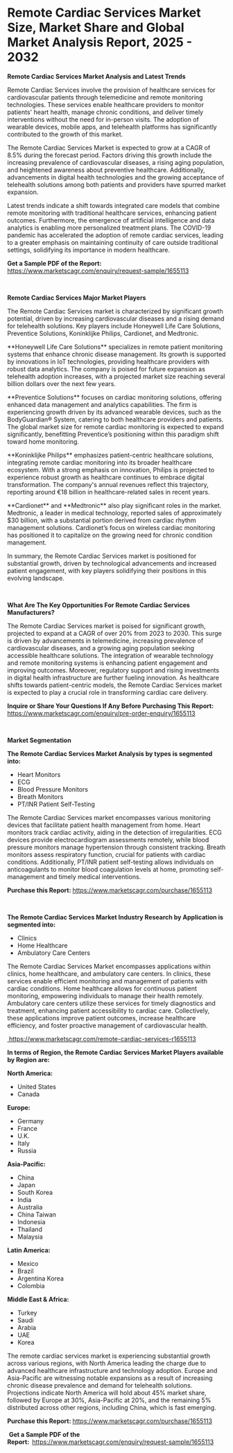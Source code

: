 <p><h1>Remote Cardiac Services Market Size, Market Share and Global Market Analysis Report, 2025 - 2032</h1></p><p><strong>Remote Cardiac Services Market Analysis and Latest Trends</strong></p>
<p><p>Remote Cardiac Services involve the provision of healthcare services for cardiovascular patients through telemedicine and remote monitoring technologies. These services enable healthcare providers to monitor patients' heart health, manage chronic conditions, and deliver timely interventions without the need for in-person visits. The adoption of wearable devices, mobile apps, and telehealth platforms has significantly contributed to the growth of this market.</p><p>The Remote Cardiac Services Market is expected to grow at a CAGR of 8.5% during the forecast period. Factors driving this growth include the increasing prevalence of cardiovascular diseases, a rising aging population, and heightened awareness about preventive healthcare. Additionally, advancements in digital health technologies and the growing acceptance of telehealth solutions among both patients and providers have spurred market expansion.</p><p>Latest trends indicate a shift towards integrated care models that combine remote monitoring with traditional healthcare services, enhancing patient outcomes. Furthermore, the emergence of artificial intelligence and data analytics is enabling more personalized treatment plans. The COVID-19 pandemic has accelerated the adoption of remote cardiac services, leading to a greater emphasis on maintaining continuity of care outside traditional settings, solidifying its importance in modern healthcare.</p></p>
<p><strong>Get a Sample PDF of the Report:&nbsp;</strong> <a href="https://www.marketscagr.com/enquiry/request-sample/1655113?utm_campaign=2653&utm_medium=2&utm_source=Github&utm_content=ia&utm_term=18042025&utm_id=remote-cardiac-services">https://www.marketscagr.com/enquiry/request-sample/1655113</a></p>
<p>&nbsp;</p>
<p><strong>Remote Cardiac Services Major Market Players</strong></p>
<p><p>The Remote Cardiac Services market is characterized by significant growth potential, driven by increasing cardiovascular diseases and a rising demand for telehealth solutions. Key players include Honeywell Life Care Solutions, Preventice Solutions, Koninklijke Philips, Cardionet, and Medtronic.</p><p>**Honeywell Life Care Solutions** specializes in remote patient monitoring systems that enhance chronic disease management. Its growth is supported by innovations in IoT technologies, providing healthcare providers with robust data analytics. The company is poised for future expansion as telehealth adoption increases, with a projected market size reaching several billion dollars over the next few years.</p><p>**Preventice Solutions** focuses on cardiac monitoring solutions, offering enhanced data management and analytics capabilities. The firm is experiencing growth driven by its advanced wearable devices, such as the BodyGuardian® System, catering to both healthcare providers and patients. The global market size for remote cardiac monitoring is expected to expand significantly, benefitting Preventice’s positioning within this paradigm shift toward home monitoring.</p><p>**Koninklijke Philips** emphasizes patient-centric healthcare solutions, integrating remote cardiac monitoring into its broader healthcare ecosystem. With a strong emphasis on innovation, Philips is projected to experience robust growth as healthcare continues to embrace digital transformation. The company's annual revenues reflect this trajectory, reporting around €18 billion in healthcare-related sales in recent years.</p><p>**Cardionet** and **Medtronic** also play significant roles in the market. Medtronic, a leader in medical technology, reported sales of approximately $30 billion, with a substantial portion derived from cardiac rhythm management solutions. Cardionet’s focus on wireless cardiac monitoring has positioned it to capitalize on the growing need for chronic condition management.</p><p>In summary, the Remote Cardiac Services market is positioned for substantial growth, driven by technological advancements and increased patient engagement, with key players solidifying their positions in this evolving landscape.</p></p>
<p>&nbsp;</p>
<p><strong>What Are The Key Opportunities For Remote Cardiac Services Manufacturers?</strong></p>
<p><p>The Remote Cardiac Services market is poised for significant growth, projected to expand at a CAGR of over 20% from 2023 to 2030. This surge is driven by advancements in telemedicine, increasing prevalence of cardiovascular diseases, and a growing aging population seeking accessible healthcare solutions. The integration of wearable technology and remote monitoring systems is enhancing patient engagement and improving outcomes. Moreover, regulatory support and rising investments in digital health infrastructure are further fueling innovation. As healthcare shifts towards patient-centric models, the Remote Cardiac Services market is expected to play a crucial role in transforming cardiac care delivery.</p></p>
<p><strong>Inquire or Share Your Questions If Any Before Purchasing This Report:</strong> <a href="https://www.marketscagr.com/enquiry/pre-order-enquiry/1655113?utm_campaign=2653&utm_medium=2&utm_source=Github&utm_content=ia&utm_term=18042025&utm_id=remote-cardiac-services">https://www.marketscagr.com/enquiry/pre-order-enquiry/1655113</a></p>
<p>&nbsp;</p>
<p><strong>Market Segmentation</strong></p>
<p><strong>The Remote Cardiac Services Market Analysis by types is segmented into:</strong></p>
<p><ul><li>Heart Monitors</li><li>ECG</li><li>Blood Pressure Monitors</li><li>Breath Monitors</li><li>PT/INR Patient Self-Testing</li></ul></p>
<p><p>The Remote Cardiac Services market encompasses various monitoring devices that facilitate patient health management from home. Heart monitors track cardiac activity, aiding in the detection of irregularities. ECG devices provide electrocardiogram assessments remotely, while blood pressure monitors manage hypertension through consistent tracking. Breath monitors assess respiratory function, crucial for patients with cardiac conditions. Additionally, PT/INR patient self-testing allows individuals on anticoagulants to monitor blood coagulation levels at home, promoting self-management and timely medical interventions.</p></p>
<p><strong>Purchase this Report:&nbsp;</strong><a href="https://www.marketscagr.com/purchase/1655113?utm_campaign=2653&utm_medium=2&utm_source=Github&utm_content=ia&utm_term=18042025&utm_id=remote-cardiac-services">https://www.marketscagr.com/purchase/1655113</a></p>
<p>&nbsp;</p>
<p><strong>The Remote Cardiac Services Market Industry Research by Application is segmented into:</strong></p>
<p><ul><li>Clinics</li><li>Home Healthcare</li><li>Ambulatory Care Centers</li></ul></p>
<p><p>The Remote Cardiac Services Market encompasses applications within clinics, home healthcare, and ambulatory care centers. In clinics, these services enable efficient monitoring and management of patients with cardiac conditions. Home healthcare allows for continuous patient monitoring, empowering individuals to manage their health remotely. Ambulatory care centers utilize these services for timely diagnostics and treatment, enhancing patient accessibility to cardiac care. Collectively, these applications improve patient outcomes, increase healthcare efficiency, and foster proactive management of cardiovascular health.</p></p>
<p><a href="https://www.marketscagr.com/remote-cardiac-services-r1655113?utm_campaign=2653&utm_medium=2&utm_source=Github&utm_content=ia&utm_term=18042025&utm_id=remote-cardiac-services">&nbsp;https://www.marketscagr.com/remote-cardiac-services-r1655113</a></p>
<p><strong>In terms of Region, the Remote Cardiac Services Market Players available by Region are:</strong></p>
<p>
    <p> <strong> North America: </strong>
        <ul>
            <li>United States</li>
            <li>Canada</li>
        </ul>
        </p> 
    <p> <strong> Europe: </strong>
        <ul>
            <li>Germany</li>
            <li>France</li>
            <li>U.K.</li>
            <li>Italy</li>
            <li>Russia</li>
        </ul>
        </p> 
    <p> <strong> Asia-Pacific: </strong>
        <ul>
            <li>China</li>
            <li>Japan</li>
            <li>South Korea</li>
            <li>India</li>
            <li>Australia</li>
            <li>China Taiwan</li>
            <li>Indonesia</li>
            <li>Thailand</li>
            <li>Malaysia</li>
        </ul>
        </p> 
    <p> <strong> Latin America: </strong>
        <ul>
            <li>Mexico</li>
            <li>Brazil</li>
            <li>Argentina Korea</li>
            <li>Colombia</li>
        </ul>
        </p> 
    <p> <strong> Middle East & Africa: </strong>
        <ul>
            <li>Turkey</li>
            <li>Saudi</li>
            <li>Arabia</li>
            <li>UAE</li>
            <li>Korea</li>
        </ul>
    </p>
    </p>
<p><p>The remote cardiac services market is experiencing substantial growth across various regions, with North America leading the charge due to advanced healthcare infrastructure and technology adoption. Europe and Asia-Pacific are witnessing notable expansions as a result of increasing chronic disease prevalence and demand for telehealth solutions. Projections indicate North America will hold about 45% market share, followed by Europe at 30%, Asia-Pacific at 20%, and the remaining 5% distributed across other regions, including China, which is fast emerging.</p></p>
<p><strong>Purchase this Report: </strong><a href="https://www.marketscagr.com/purchase/1655113?utm_campaign=2653&utm_medium=2&utm_source=Github&utm_content=ia&utm_term=18042025&utm_id=remote-cardiac-services">https://www.marketscagr.com/purchase/1655113</a></p>
<p>&nbsp;<strong>Get a Sample PDF of the Report:&nbsp;&nbsp;</strong><a href="https://www.marketscagr.com/enquiry/request-sample/1655113?utm_campaign=2653&utm_medium=2&utm_source=Github&utm_content=ia&utm_term=18042025&utm_id=remote-cardiac-services">https://www.marketscagr.com/enquiry/request-sample/1655113</a></p>
<p><strong></strong></p>
<p><p></p><p></p><p></p></p>